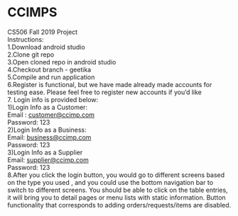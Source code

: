 # CCIMPS
CS506 Fall 2019 Project\
Instructions:\
1.Download android studio\
2.Clone git repo\
3.Open cloned repo in android studio\
4.Checkout branch - geetika\
5.Compile and run application\
6.Register is functional, but we have made already made accounts for testing ease. Please feel free to register new accounts if you’d like\
7. Login info is provided below:\
  1)Login Info as a Customer: \
    Email : customer@ccimp.com\
    Password: 123\
  2)Login Info as a Business:\
    Email: business@ccimp.com\
    Password: 123\
  3)Login Info as a Supplier\
    Email: supplier@ccimp.com\
    Password: 123\
8.After you click the login button, you would go to different screens based on the type you used , and you could use the bottom navigation bar to switch to different screens. You should be able to click on the table entries, it will bring you to detail pages or menu lists with static information. Button functionality that corresponds to adding orders/requests/items are disabled.
